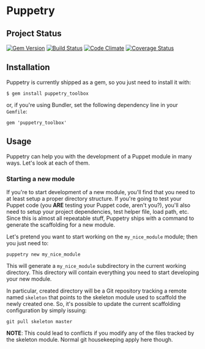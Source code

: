 # Puppetry

## Project Status
[![Gem Version](https://badge.fury.io/rb/puppetry_toolbox.png)](http://badge.fury.io/rb/puppetry_toolbox)
[![Build Status](https://travis-ci.org/stefanozanella/puppetry.png?branch=master)](https://travis-ci.org/stefanozanella/puppetry)
[![Code Climate](https://codeclimate.com/github/stefanozanella/puppetry.png)](https://codeclimate.com/github/stefanozanella/puppetry)
[![Coverage Status](https://coveralls.io/repos/stefanozanella/puppetry/badge.png?branch=master)](https://coveralls.io/r/stefanozanella/puppetry?branch=master)
## Installation
Puppetry is currently shipped as a gem, so you just need to install it with:
```
$ gem install puppetry_toolbox
```
or, if you're using Bundler, set the following dependency line in your
`Gemfile`:
```
gem 'puppetry_toolbox'
```

## Usage
Puppetry can help you with the development of a Puppet module in many ways.
Let's look at each of them.

### Starting a new module
If you're to start development of a new module, you'll find that you need to
at least setup a proper directory structure. If you're going to test your
Puppet code (you **ARE** testing your Puppet code, aren't you?), you'll also
need to setup your project dependencies, test helper file, load path, etc.
Since this is almost all repeatable stuff, Puppetry ships with a command to
generate the scaffolding for a new module.

Let's pretend you want to start working on the `my_nice_module` module; then you just need to:
```
puppetry new my_nice_module
```
This will generate a `my_nice_module` subdirectory in the current working
directory. This directory will contain everything you need to start developing
your new module.

In particular, created directory will be a Git repository tracking a remote
named `skeleton` that points to the skeleton module used to scaffold the newly
created one. So, it's possible to update the current scaffolding configuration
by simply issuing:
```
git pull skeleton master
```

**NOTE**: This could lead to conflicts if you modify any of the files tracked
by the skeleton module. Normal git housekeeping apply here though.
